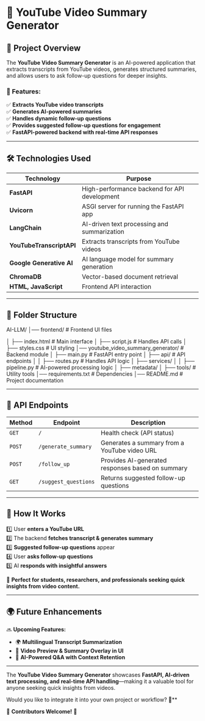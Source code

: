 # 🚀 YouTube Video Summary Generator

## 📌 Project Overview
The **YouTube Video Summary Generator** is an AI-powered application that extracts transcripts from YouTube videos, generates structured summaries, and allows users to ask follow-up questions for deeper insights.

### 🌟 Features:
✅ **Extracts YouTube video transcripts**  
✅ **Generates AI-powered summaries**  
✅ **Handles dynamic follow-up questions**  
✅ **Provides suggested follow-up questions for engagement**  
✅ **FastAPI-powered backend with real-time API responses**  

---

## 🛠 Technologies Used
| **Technology**       | **Purpose** |
|----------------------|------------|
| **FastAPI**         | High-performance backend for API development |
| **Uvicorn**         | ASGI server for running the FastAPI app |
| **LangChain**       | AI-driven text processing and summarization |
| **YouTubeTranscriptAPI** | Extracts transcripts from YouTube videos |
| **Google Generative AI** | AI language model for summary generation |
| **ChromaDB**        | Vector-based document retrieval |
| **HTML, JavaScript** | Frontend API interaction |

---

## 📂 Folder Structure
AI-LLM/
│── frontend/                           # Frontend UI files

│   ├── index.html                      # Main interface
│   ├── script.js                       # Handles API calls
│   ├── styles.css                      # UI styling
│── youtube_video_summary_generator/    # Backend module
│   ├── main.py                         # FastAPI entry point
│   ├── api/                            # API endpoints
│   │   ├── routes.py                    # Handles API logic
│   ├── services/
│   │   ├── pipeline.py                   # AI-powered processing logic
│   ├── metadata/
│   ├── tools/                            # Utility tools
│── requirements.txt                       # Dependencies
│── README.md                              # Project documentation

---

## 🚀 API Endpoints
| Method  | Endpoint             | Description                                      |
|---------|----------------------|--------------------------------------------------|
| `GET`   | `/`                  | Health check (API status)                        |
| `POST`  | `/generate_summary`   | Generates a summary from a YouTube video URL    |
| `POST`  | `/follow_up`          | Provides AI-generated responses based on summary |
| `GET`   | `/suggest_questions`  | Returns suggested follow-up questions           |

---

## 📌 How It Works
1️⃣ User **enters a YouTube URL**  
2️⃣ The backend **fetches transcript & generates summary**  
3️⃣ **Suggested follow-up questions** appear  
4️⃣ User **asks follow-up questions**  
5️⃣ AI **responds with insightful answers**  

🔹 **Perfect for students, researchers, and professionals seeking quick insights from video content.**

---

## 🌍 Future Enhancements
🔜 **Upcoming Features:**
- 🌍 **Multilingual Transcript Summarization**  
- 🎥 **Video Preview & Summary Overlay in UI**  
- 🔄 **AI-Powered Q&A with Context Retention**  

---

The **YouTube Video Summary Generator** showcases **FastAPI, AI-driven text processing, and real-time API handling**—making it a valuable tool for anyone seeking quick insights from videos.  

Would you like to integrate it into your own project or workflow? 🚀**  

🙌 **Contributors Welcome!** 🎉
